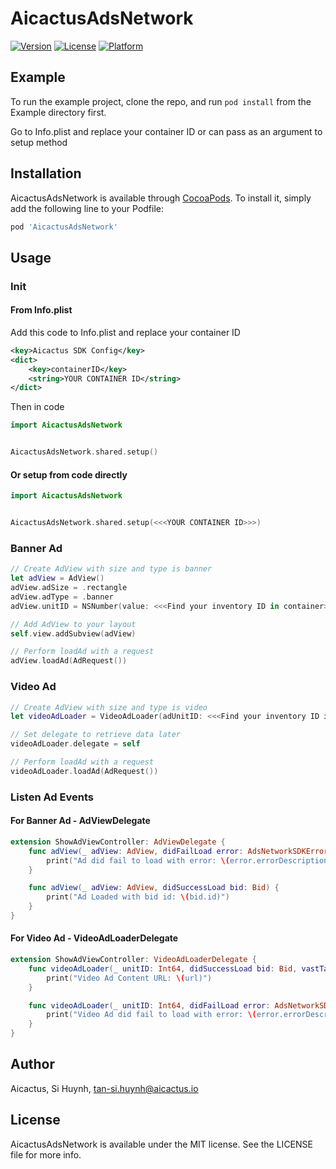 # AicactusAdsNetwork

[![Version](https://img.shields.io/cocoapods/v/AicactusAdsNetwork.svg?style=flat)](https://cocoapods.org/pods/AicactusAdsNetwork)
[![License](https://img.shields.io/cocoapods/l/AicactusAdsNetwork.svg?style=flat)](https://cocoapods.org/pods/AicactusAdsNetwork)
[![Platform](https://img.shields.io/cocoapods/p/AicactusAdsNetwork.svg?style=flat)](https://cocoapods.org/pods/AicactusAdsNetwork)

## Example

To run the example project, clone the repo, and run `pod install` from the Example directory first.

Go to Info.plist and replace your container ID or can pass as an argument to setup method

## Installation

AicactusAdsNetwork is available through [CocoaPods](https://cocoapods.org). To install
it, simply add the following line to your Podfile:

```ruby
pod 'AicactusAdsNetwork'
```

## Usage

### Init

#### From Info.plist

Add this code to Info.plist and replace your container ID

```xml
<key>Aicactus SDK Config</key>
<dict>
	<key>containerID</key>
	<string>YOUR CONTAINER ID</string>
</dict>
```
Then in code

```swift
import AicactusAdsNetwork


AicactusAdsNetwork.shared.setup()
```

#### Or setup from code directly

```swift
import AicactusAdsNetwork


AicactusAdsNetwork.shared.setup(<<<YOUR CONTAINER ID>>>)
```

### Banner Ad

```swift
// Create AdView with size and type is banner
let adView = AdView()
adView.adSize = .rectangle
adView.adType = .banner
adView.unitID = NSNumber(value: <<<Find your inventory ID in container>>>)

// Add AdView to your layout
self.view.addSubview(adView)

// Perform loadAd with a request
adView.loadAd(AdRequest())
```

### Video Ad

```swift
// Create AdView with size and type is video
let videoAdLoader = VideoAdLoader(adUnitID: <<<Find your inventory ID in container>>>, adSize: .video)

// Set delegate to retrieve data later
videoAdLoader.delegate = self

// Perform loadAd with a request
videoAdLoader.loadAd(AdRequest())

```

### Listen Ad Events

#### For Banner Ad - AdViewDelegate
```swift
extension ShowAdViewController: AdViewDelegate {
    func adView(_ adView: AdView, didFailLoad error: AdsNetworkSDKError) {
        print("Ad did fail to load with error: \(error.errorDescription ?? "Unknown")")
    }

    func adView(_ adView: AdView, didSuccessLoad bid: Bid) {
        print("Ad Loaded with bid id: \(bid.id)")
    }
}
```

#### For Video Ad - VideoAdLoaderDelegate
```swift
extension ShowAdViewController: VideoAdLoaderDelegate {
    func videoAdLoader(_ unitID: Int64, didSuccessLoad bid: Bid, vastTagURL url: String) {
        print("Video Ad Content URL: \(url)")
    }

    func videoAdLoader(_ unitID: Int64, didFailLoad error: AdsNetworkSDKError) {
        print("Video Ad did fail to load with error: \(error.errorDescription ?? "Unknown")")
    }
}
```

## Author

Aicactus, Si Huynh, tan-si.huynh@aicactus.io

## License

AicactusAdsNetwork is available under the MIT license. See the LICENSE file for more info.
